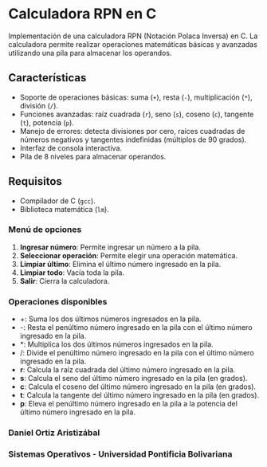 # Calculadora RPN en C

Implementación de una calculadora RPN (Notación Polaca Inversa) en C. La calculadora permite realizar operaciones matemáticas básicas y avanzadas utilizando una pila para almacenar los operandos.

## Características

- Soporte de operaciones básicas: suma (`+`), resta (`-`), multiplicación (`*`), división (`/`).
- Funciones avanzadas: raíz cuadrada (`r`), seno (`s`), coseno (`c`), tangente (`t`), potencia (`p`).
- Manejo de errores: detecta divisiones por cero, raíces cuadradas de números negativos y tangentes indefinidas (múltiplos de 90 grados).
- Interfaz de consola interactiva.
- Pila de 8 niveles para almacenar operandos.

## Requisitos

- Compilador de C (`gcc`).
- Biblioteca matemática (`lm`).

### Menú de opciones

1. **Ingresar número**: Permite ingresar un número a la pila.
2. **Seleccionar operación**: Permite elegir una operación matemática.
3. **Limpiar último**: Elimina el último número ingresado en la pila.
4. **Limpiar todo**: Vacía toda la pila.
5. **Salir**: Cierra la calculadora.

### Operaciones disponibles

- +: Suma los dos últimos números ingresados en la pila.
- -: Resta el penúltimo número ingresado en la pila con el último número ingresado en la pila.
- *: Multiplica los dos últimos números ingresados en la pila.
- /: Divide el penúltimo número ingresado en la pila con el último número ingresado en la pila.
- **r**: Calcula la raíz cuadrada del último número ingresado en la pila.
- **s**: Calcula el seno del último número ingresado en la pila (en grados).
- **c**: Calcula el coseno del último número ingresado en la pila (en grados).
- **t**: Calcula la tangente del último número ingresado en la pila (en grados).
- **p**: Eleva el penúltimo número ingresado en la pila a la potencia del último número ingresado en la pila.

### Daniel Ortiz Aristizábal
### Sistemas Operativos - Universidad Pontificia Bolivariana
